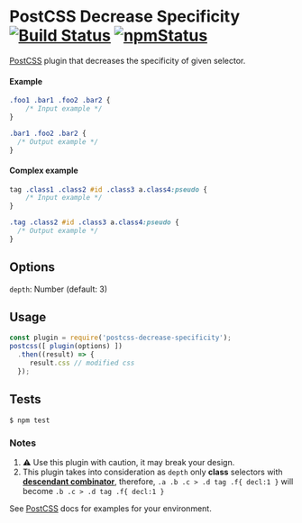 # PostCSS Decrease Specificity [![Build Status][ci-img]][ci] [![npmStatus][npm-img]][npm]

[PostCSS] plugin that decreases the specificity of given selector.

[PostCSS]: https://github.com/postcss/postcss
[ci-img]:  https://travis-ci.org/felixmosh/postcss-decrease-specificity.svg
[ci]:      https://travis-ci.org/felixmosh/postcss-decrease-specificity
[npm-img]: https://img.shields.io/npm/v/postcss-decrease-specificity.svg
[npm]:     https://www.npmjs.com/package/postcss-decrease-specificity
[descendant combinator]: https://developer.mozilla.org/en-US/docs/Web/CSS/Descendant_selectors

#### Example

```css
.foo1 .bar1 .foo2 .bar2 {
    /* Input example */
}
```

```css
.bar1 .foo2 .bar2 {
  /* Output example */
}
```

#### Complex example

```css
tag .class1 .class2 #id .class3 a.class4:pseudo {
    /* Input example */
}
```

```css
.tag .class2 #id .class3 a.class4:pseudo {
  /* Output example */
}
```

## Options
`depth`: Number (default: 3)

## Usage

```js
const plugin = require('postcss-decrease-specificity');
postcss([ plugin(options) ])
  .then((result) => {
     result.css // modified css
  });
```

## Tests
```
$ npm test
```

### Notes
1. ⚠️ Use this plugin with caution, it may break your design.
2. This plugin takes into consideration as `depth` only **class** selectors with **[descendant combinator]**, therefore,
`.a .b .c > .d tag .f{ decl:1 }` will become `.b .c > .d tag .f{ decl:1 }`

See [PostCSS] docs for examples for your environment.
